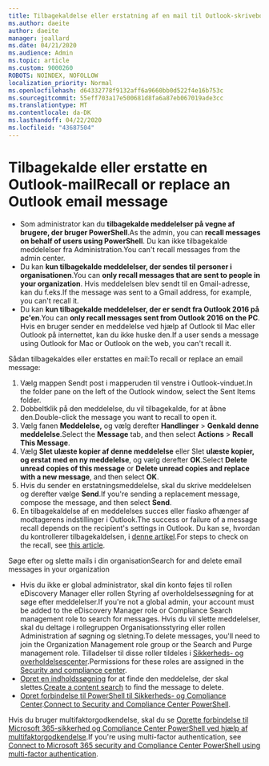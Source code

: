 ```yaml
---
title: Tilbagekaldelse eller erstatning af en mail til Outlook-skrivebordet
ms.author: daeite
author: daeite
manager: joallard
ms.date: 04/21/2020
ms.audience: Admin
ms.topic: article
ms.custom: 9000260
ROBOTS: NOINDEX, NOFOLLOW
localization_priority: Normal
ms.openlocfilehash: d64332778f9132aff6a9660bb0d522f4e16b753c
ms.sourcegitcommit: 55eff703a17e500681d8fa6a87eb067019ade3cc
ms.translationtype: MT
ms.contentlocale: da-DK
ms.lasthandoff: 04/22/2020
ms.locfileid: "43687504"
---
```

# <a name="recall-or-replace-an-outlook-email-message"></a><span data-ttu-id="127c7-102">Tilbagekalde eller erstatte en Outlook-mail</span><span class="sxs-lookup"><span data-stu-id="127c7-102">Recall or replace an Outlook email message</span></span>

- <span data-ttu-id="127c7-103">Som administrator kan du **tilbagekalde meddelelser på vegne af brugere, der bruger PowerShell**.</span><span class="sxs-lookup"><span data-stu-id="127c7-103">As the admin, you can **recall messages on behalf of users using PowerShell**.</span></span> <span data-ttu-id="127c7-104">Du kan ikke tilbagekalde meddelelser fra Administration.</span><span class="sxs-lookup"><span data-stu-id="127c7-104">You can't recall messages from the admin center.</span></span>
- <span data-ttu-id="127c7-105">Du kan **kun tilbagekalde meddelelser, der sendes til personer i organisationen**.</span><span class="sxs-lookup"><span data-stu-id="127c7-105">You can **only recall messages that are sent to people in your organization**.</span></span> <span data-ttu-id="127c7-106">Hvis meddelelsen blev sendt til en Gmail-adresse, kan du f.eks.</span><span class="sxs-lookup"><span data-stu-id="127c7-106">If the message was sent to a Gmail address, for example, you can't recall it.</span></span>
- <span data-ttu-id="127c7-107">Du kan **kun tilbagekalde meddelelser, der er sendt fra Outlook 2016 på pc'en**.</span><span class="sxs-lookup"><span data-stu-id="127c7-107">You can **only recall messages sent from Outlook 2016 on the PC**.</span></span> <span data-ttu-id="127c7-108">Hvis en bruger sender en meddelelse ved hjælp af Outlook til Mac eller Outlook på internettet, kan du ikke huske den.</span><span class="sxs-lookup"><span data-stu-id="127c7-108">If a user sends a message using Outlook for Mac or Outlook on the web, you can't recall it.</span></span>

<span data-ttu-id="127c7-109">Sådan tilbagekaldes eller erstattes en mail:</span><span class="sxs-lookup"><span data-stu-id="127c7-109">To recall or replace an email message:</span></span>

1. <span data-ttu-id="127c7-110">Vælg mappen Sendt post i mapperuden til venstre i Outlook-vinduet.</span><span class="sxs-lookup"><span data-stu-id="127c7-110">In the folder pane on the left of the Outlook window, select the Sent Items folder.</span></span>
1. <span data-ttu-id="127c7-111">Dobbeltklik på den meddelelse, du vil tilbagekalde, for at åbne den.</span><span class="sxs-lookup"><span data-stu-id="127c7-111">Double-click the message you want to recall to open it.</span></span>
1. <span data-ttu-id="127c7-112">Vælg fanen **Meddelelse,** og vælg derefter **Handlinger** > **Genkald denne meddelelse**.</span><span class="sxs-lookup"><span data-stu-id="127c7-112">Select the **Message** tab, and then select **Actions** > **Recall This Message**.</span></span>
1. <span data-ttu-id="127c7-113">Vælg **Slet ulæste kopier af denne meddelelse** eller Slet **ulæste kopier, og erstat med en ny meddelelse**, og vælg derefter **OK**.</span><span class="sxs-lookup"><span data-stu-id="127c7-113">Select **Delete unread copies of this message** or **Delete unread copies and replace with a new message**, and then select **OK**.</span></span>
1. <span data-ttu-id="127c7-114">Hvis du sender en erstatningsmeddelelse, skal du skrive meddelelsen og derefter vælge **Send**.</span><span class="sxs-lookup"><span data-stu-id="127c7-114">If you're sending a replacement message, compose the message, and then select **Send**.</span></span>
1. <span data-ttu-id="127c7-115">En tilbagekaldelse af en meddelelses succes eller fiasko afhænger af modtagerens indstillinger i Outlook.</span><span class="sxs-lookup"><span data-stu-id="127c7-115">The success or failure of a message recall depends on the recipient's settings in Outlook.</span></span> <span data-ttu-id="127c7-116">Du kan se, hvordan du kontrollerer tilbagekaldelsen, i [denne artikel](https://support.office.com/article/35027f88-d655-4554-b4f8-6c0729a723a0).</span><span class="sxs-lookup"><span data-stu-id="127c7-116">For steps to check on the recall, see [this article](https://support.office.com/article/35027f88-d655-4554-b4f8-6c0729a723a0).</span></span>

<span data-ttu-id="127c7-117">Søge efter og slette mails i din organisation</span><span class="sxs-lookup"><span data-stu-id="127c7-117">Search for and delete email messages in your organization</span></span>

- <span data-ttu-id="127c7-118">Hvis du ikke er global administrator, skal din konto føjes til rollen eDiscovery Manager eller rollen Styring af overholdelsessøgning for at søge efter meddelelser.</span><span class="sxs-lookup"><span data-stu-id="127c7-118">If you're not a global admin, your account must be added to the eDiscovery Manager role or Compliance Search management role to search for messages.</span></span> <span data-ttu-id="127c7-119">Hvis du vil slette meddelelser, skal du deltage i rollegruppen Organisationsstyring eller rollen Administration af søgning og sletning.</span><span class="sxs-lookup"><span data-stu-id="127c7-119">To delete messages, you'll need to join the Organization Management role group or the Search and Purge management role.</span></span> <span data-ttu-id="127c7-120">Tilladelser til disse roller tildeles i [Sikkerheds- og overholdelsescenter](https://go.microsoft.com/fwlink/?linkid=2083731).</span><span class="sxs-lookup"><span data-stu-id="127c7-120">Permissions for these roles are assigned in the [Security and compliance center](https://go.microsoft.com/fwlink/?linkid=2083731).</span></span>
- <span data-ttu-id="127c7-121">[Opret en indholdssøgning](https://docs.microsoft.com/office365/securitycompliance/content-search) for at finde den meddelelse, der skal slettes.</span><span class="sxs-lookup"><span data-stu-id="127c7-121">[Create a content search](https://docs.microsoft.com/office365/securitycompliance/content-search) to find the message to delete.</span></span>
- <span data-ttu-id="127c7-122">[Opret forbindelse til PowerShell til Sikkerheds- og Compliance Center](https://docs.microsoft.com/powershell/exchange/office-365-scc/connect-to-scc-powershell/connect-to-scc-powershell?view=exchange-ps).</span><span class="sxs-lookup"><span data-stu-id="127c7-122">[Connect to Security and Compliance Center PowerShell](https://docs.microsoft.com/powershell/exchange/office-365-scc/connect-to-scc-powershell/connect-to-scc-powershell?view=exchange-ps).</span></span>

<span data-ttu-id="127c7-123">Hvis du bruger multifaktorgodkendelse, skal du se [Oprette forbindelse til Microsoft 365-sikkerhed og Compliance Center PowerShell ved hjælp af multifaktorgodkendelse](https://docs.microsoft.com/powershell/exchange/office-365-scc/connect-to-scc-powershell/mfa-connect-to-scc-powershell?view=exchange-ps).</span><span class="sxs-lookup"><span data-stu-id="127c7-123">If you're using multi-factor authentication, see [Connect to Microsoft 365 security and Compliance Center PowerShell using multi-factor authentication](https://docs.microsoft.com/powershell/exchange/office-365-scc/connect-to-scc-powershell/mfa-connect-to-scc-powershell?view=exchange-ps).</span></span>